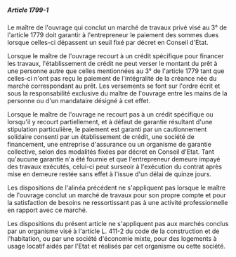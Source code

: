 ##### Article 1799-1

Le maître de l'ouvrage qui conclut un marché de travaux privé visé au 3° de l'article 1779 doit garantir à l'entrepreneur le paiement des sommes dues lorsque celles-ci dépassent un seuil fixé par décret en Conseil d'Etat.

Lorsque le maître de l'ouvrage recourt à un crédit spécifique pour financer les travaux, l'établissement de crédit ne peut verser le montant du prêt à une personne autre que celles mentionnées au 3° de l'article 1779 tant que celles-ci n'ont pas reçu le paiement de l'intégralité de la créance née du marché correspondant au prêt. Les versements se font sur l'ordre écrit et sous la responsabilité exclusive du maître de l'ouvrage entre les mains de la personne ou d'un mandataire désigné à cet effet.

Lorsque le maître de l'ouvrage ne recourt pas à un crédit spécifique ou lorsqu'il y recourt partiellement, et à défaut de garantie résultant d'une stipulation particulière, le paiement est garanti par un cautionnement solidaire consenti par un établissement de crédit, une société de financement, une entreprise d'assurance ou un organisme de garantie collective, selon des modalités fixées par décret en Conseil d'Etat. Tant qu'aucune garantie n'a été fournie et que l'entrepreneur demeure impayé des travaux exécutés, celui-ci peut surseoir à l'exécution du contrat après mise en demeure restée sans effet à l'issue d'un délai de quinze jours.

Les dispositions de l'alinéa précédent ne s'appliquent pas lorsque le maître de l'ouvrage conclut un marché de travaux pour son propre compte et pour la satisfaction de besoins ne ressortissant pas à une activité professionnelle en rapport avec ce marché.

Les dispositions du présent article ne s'appliquent pas aux marchés conclus par un organisme visé à l'article L. 411-2 du code de la construction et de l'habitation, ou par une société d'économie mixte, pour des logements à usage locatif aidés par l'Etat et réalisés par cet organisme ou cette société.

